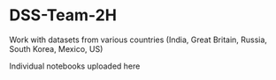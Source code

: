 # DSS-Team-2H

Work with datasets from various countries (India, Great Britain, Russia, South Korea, Mexico, US) 

Individual notebooks uploaded here
